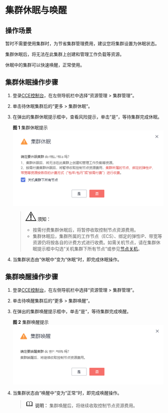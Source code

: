 # 集群休眠与唤醒<a name="cce_01_0214"></a>

## 操作场景<a name="section4812101752820"></a>

暂时不需要使用集群时，为节省集群管理费用，建议您将集群设置为休眠状态。

集群休眠后，将无法在此集群上创建和管理工作负载等资源。

休眠中的集群可以快速唤醒，正常使用。

## 集群休眠操作步骤<a name="section1033214207131"></a>

1.  登录[CCE控制台](https://console.huaweicloud.com/cce2.0/?utm_source=helpcenter)，在左侧导航栏中选择“资源管理 \> 集群管理”。
2.  单击待休眠集群后的“更多 \> 集群休眠“。
3.  在弹出的集群休眠提示框中，查看风险提示，单击“是“，等待集群完成休眠。

    **图 1**  集群休眠提示<a name="fig1241225813599"></a>  
    ![](figures/集群休眠提示.png "集群休眠提示")

    >![](public_sys-resources/icon-notice.gif) **须知：** 
    >-   按需付费集群休眠后，将暂停收取控制节点资源费用。
    >-   集群休眠后，集群所属的工作节点（ECS）、绑定的弹性IP、带宽等资源仍将按各自的计费方式进行收费。如需关机节点，请在集群休眠提示框中勾选“关机集群下所有节点“或参见[节点关机](节点关机.md)。

4.  当集群状态由“休眠中“变为“休眠“时，即完成休眠操作。

## 集群唤醒操作步骤<a name="section53339203136"></a>

1.  登录[CCE控制台](https://console.huaweicloud.com/cce2.0/?utm_source=helpcenter)，在左侧导航栏中选择“资源管理 \> 集群管理”。
2.  单击待唤醒集群后的“更多 \> 集群唤醒“。
3.  在弹出的集群唤醒提示框中，单击“是“，等待集群完成唤醒。

    **图 2**  集群唤醒提示<a name="fig92591426232"></a>  
    ![](figures/集群唤醒提示.png "集群唤醒提示")

4.  当集群状态由“唤醒中“变为“正常“时，即完成唤醒操作。

    >![](public_sys-resources/icon-note.gif) **说明：** 
    >集群唤醒后，将继续收取控制节点资源费用。


